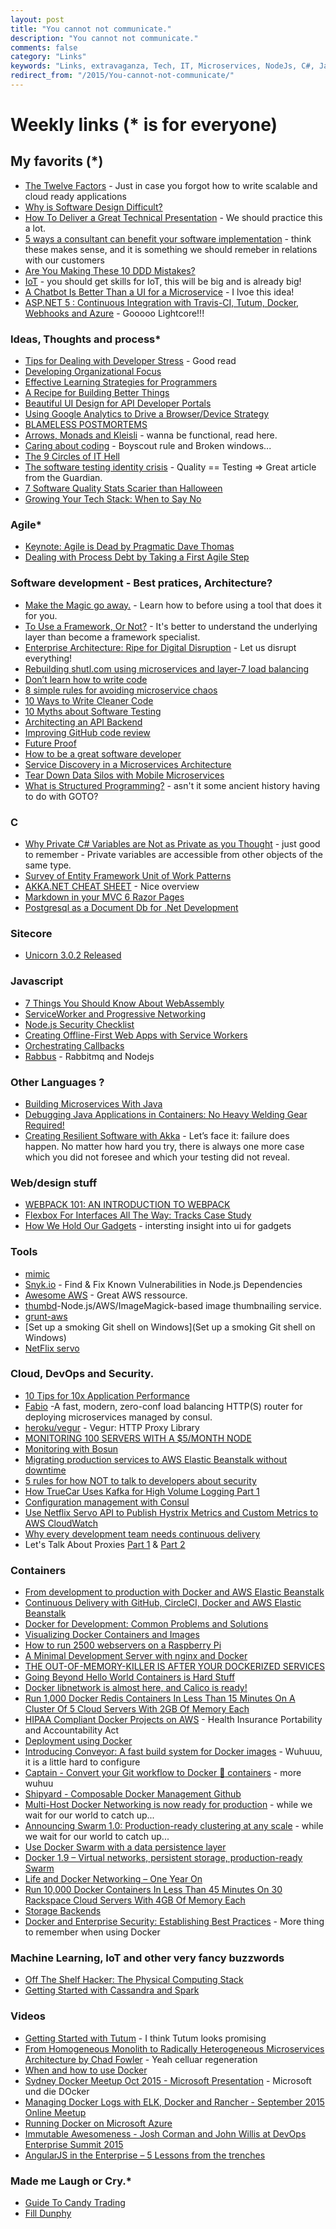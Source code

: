 ```yaml
---
layout: post
title: "You cannot not communicate."
description: "You cannot not communicate."
comments: false
category: "Links"
keywords: "Links, extravaganza, Tech, IT, Microservices, NodeJs, C#, Javascript, Solution architecture"
redirect_from: "/2015/You-cannot-not-communicate/"
---
```

# Weekly links (* is for everyone) #

##   My favorits (*) ##
  * [The Twelve Factors](http://12factor.net/) - Just in case you forgot how to write scalable and cloud ready applications
  * [Why is Software Design Difficult?](http://www.neverletdown.net/2015/10/why-is-software-design-difficult.html)
  * [How To Deliver a Great Technical Presentation](http://motzcod.es/post/132113072227/how-to-deliver-a-great-technical-presentation) - We should practice this a lot.
  * [5 ways a consultant can benefit your software implementation](http://www.cio.com/article/2998262/it-strategy/5-ways-a-consultant-can-benefit-your-software-implementation.html#tk.rss_itstrategy) - think these makes sense, and it is something we should remeber in relations with our customers
  * [Are You Making These 10 DDD Mistakes?](http://danielwhittaker.me/2015/07/05/are-you-making-these-10-ddd-mistakes/)
  * [IoT](http://www.goldmansachs.com/our-thinking/pages/internet-of-things/iot-report.pdf) - you should get skills for IoT, this will be big and is already big!
  * [A Chatbot Is Better Than a UI for a Microservice](http://www.yegor256.com/2015/11/03/chatbot-better-than-ui-for-microservice.html) - I lvoe this idea!
  * [ASP.NET 5 : Continuous Integration with Travis-CI, Tutum, Docker, Webhooks and Azure](http://tattoocoder.azurewebsites.net/asp-net-5-continuous-integration-with-travis-ci-tutum-docker-webhooks-and-azure/?) - Gooooo Lightcore!!!
 
###  Ideas, Thoughts and process* ###
  * [Tips for Dealing with Developer Stress](https://www.airpair.com/javascript/posts/tips-for-dealing-with-developer-stress) - Good read
  * [Developing Organizational Focus](http://asanablog.staging.wpengine.com/2015/10/workstyle-developing-organizational-focus/)
  * [Effective Learning Strategies for Programmers](http://akaptur.com/blog/2015/10/10/effective-learning-strategies-for-programmers/)
  * [A Recipe for Building Better Things](http://www.eventbrite.com/engineering/a-recipe-for-building-better-things/)
  * [Beautiful UI Design for API Developer Portals](http://nordicapis.com/beautiful-ui-design-for-api-developer-portals/)
  * [Using Google Analytics to Drive a Browser/Device Strategy](https://www.thoughtworks.com/insights/blog/using-google-analytics-drive-browser-device-strategy)
  * [BLAMELESS POSTMORTEMS](http://tech.transferwise.com/blameless-postmortems/)
  * [Arrows, Monads and Kleisli](http://virtuslab.com/blog/arrows-monads-and-kleisli-part-i/) - wanna be functional, read here.
  * [Caring about coding](https://blog.8thlight.com/alexandru-codreanu/dario-garcia/lucas-giudice/2015/10/30/caring-coding.html) - Boyscout rule and Broken windows...
  * [The 9 Circles of IT Hell](https://blog.upwardsmotion.com/the-9-circles-of-it-hell/)
  * [The software testing identity crisis](https://www.theguardian.com/info/developer-blog/2015/nov/02/the-software-testing-identity-crisis) - Quality == Testing => Great article from the Guardian.
  * [7 Software Quality Stats Scarier than Halloween](https://dzone.com/articles/7-software-quality-stats-scarier-than-halloween-1)
  * [Growing Your Tech Stack: When to Say No](http://blog.codeship.com/growing-tech-stack-say-no/)

### Agile* ###
  * [Keynote: Agile is Dead by Pragmatic Dave Thomas](https://www.youtube.com/watch?v=a-BOSpxYJ9M&index=2&list=PLEx5khR4g7PKDEtX5URRnc3xah2I0D1_1)
  * [Dealing with Process Debt by Taking a First Agile Step](http://www.benlinders.com/2015/process-debt-agile-step/)

###  Software development - Best pratices, Architecture? ###
  * [Make the Magic go away.](http://blog.8thlight.com/uncle-bob/2015/08/06/let-the-magic-die.html) - Learn how to before using a tool that does it for you.
  * [To Use a Framework, Or Not?](https://dzone.com/articles/to-use-a-framework-or-not) - It's better to understand the underlying layer than become a framework specialist.
  * [Enterprise Architecture: Ripe for Digital Disruption](https://dzone.com/articles/enterprise-architecture-ripe-for-digital-disruptio) - Let us disrupt everything!
  * [Rebuilding shutl.com using microservices and layer-7 load balancing](http://techblog.shutl.com/2015/10/rebuilding-shutl-com-using-microservices-and-layer-7-load-balancing-2)
  * [Don’t learn how to write code](https://medium.com/@karimjdda/don-t-learn-how-to-write-code-247e02ab5a8d#.bgozig15l)
  * [8 simple rules for avoiding microservice chaos](http://www.zdnet.com/article/8-simple-rules-for-avoiding-microservice-chaos)
  * [10 Ways to Write Cleaner Code](http://blog.codeschool.io/2015/09/29/10-ways-to-write-cleaner-code/)
  * [10 Myths about Software Testing](http://hungrygeek.holidayextras.co.uk/testing/2015/10/05/10-myths-about-software-testing/)
  * [Architecting an API Backend](http://nordicapis.com/architecting-an-api-backend/)
  * [Improving GitHub code review](http://eng.rightscale.com/2015/10/21/improving-github-code-review.html)
  * [Future Proof](http://blog.cleancoder.com/uncle-bob/2015/10/30/FutureProof.html)
  * [How to be a great software developer](http://peternixey.com/post/83510597580/how-to-be-a-great-software-developer)  
  * [Service Discovery in a Microservices Architecture](https://dzone.com/articles/service-discovery-in-a-microservices-architecture?)
  * [Tear Down Data Silos with Mobile Microservices](http://developerblog.redhat.com/2015/11/03/tear-down-data-silos-mobile-microservices/)
  * [What is Structured Programming?](https://blog.8thlight.com/uncle-bob/2015/09/23/a-little-structure.html) - asn't it some ancient history having to do with GOTO?

###  **C** ###
  * [Why Private C# Variables are Not as Private as you Thought](http://danielwhittaker.me/2015/10/28/why-private-c-variables-are-not-as-private-as-you-thought/) - just good to remember - Private variables are accessible from other objects of the same type.
  * [Survey of Entity Framework Unit of Work Patterns](https://lostechies.com/derekgreer/2015/11/01/survey-of-entity-framework-unit-of-work-patterns/) 
  * [AKKA.NET CHEAT SHEET](http://dontcodetired.com/live/downloads/akkacheat/AkkaDotNetCheatSheet.pdf) - Nice overview
  * [Markdown in your MVC 6 Razor Pages](http://www.davepaquette.com/archive/2015/11/02/markdown-in-your-mvc-6-razor-pages.aspx)
  * [Postgresql as a Document Db for .Net Development](http://jeremydmiller.com/2015/10/21/postgresql-as-a-document-db-for-net-development/)

###  Sitecore ###
  * [Unicorn 3.0.2 Released](http://kamsar.net/index.php/2015/11/Unicorn-3-0-2-Released/)

###  Javascript ###
  * [7 Things You Should Know About WebAssembly]( https://auth0.com/blog/2015/10/14/7-things-you-should-know-about-web-assembly/)
  * [ServiceWorker and Progressive Networking](https://ponyfoo.com/articles/progressive-networking-serviceworker)
  * [Node.js Security Checklist](https://blog.risingstack.com/node-js-security-checklist/)
  * [Creating Offline-First Web Apps with Service Workers](https://auth0.com/blog/2015/10/30/creating-offline-first-web-apps-with-service-workers/)
  * [Orchestrating Callbacks](http://blog.yld.io/2015/10/30/orchestrating-callbacks/)
  * [Rabbus](https://github.com/derickbailey/rabbus) - Rabbitmq and Nodejs


###  Other Languages ? ###
  * [Building Microservices With Java](https://dzone.com/articles/building-microservices-with-java)
  * [Debugging Java Applications in Containers: No Heavy Welding Gear Required!](https://www.opencredo.com/2015/11/03/debugging-java-applications-running-in-docker)
  * [Creating Resilient Software with Akka](http://www.infoq.com/articles/resilient-software-with-akka) - Let’s face it: failure does happen. No matter how hard you try, there is always one more case which you did not foresee and which your testing did not reveal.

###  Web/design stuff ###
 * [WEBPACK 101: AN INTRODUCTION TO WEBPACK](http://code.hootsuite.com/webpack-101/)
 * [Flexbox For Interfaces All The Way: Tracks Case Study](http://www.smashingmagazine.com/2015/11/flexbox-interfaces-tracks-case-study/)
 * [How We Hold Our Gadgets](http://alistapart.com/article/how-we-hold-our-gadgets) - intersting insight into ui for gadgets
 
###  Tools ###
  * [mimic](https://github.com/reinderien/mimic)
  * [Snyk.io](https://snyk.io/) - Find & Fix Known Vulnerabilities in Node.js Dependencies
  * [Awesome AWS](https://github.com/donnemartin/awesome-aws?) - Great AWS ressource. 
  * [thumbd](https://github.com/bcoe/thumbd)-Node.js/AWS/ImageMagick-based image thumbnailing service.
  * [grunt-aws](https://github.com/jpillora/grunt-aws)
  * [Set up a smoking Git shell on Windows](Set up a smoking Git shell on Windows)
  * [NetFlix servo](https://github.com/Netflix/servo/wiki)

 
###  Cloud, DevOps and Security.  ###
  * [10 Tips for 10x Application Performance](https://www.nginx.com/blog/10-tips-for-10x-application-performance/)
  * [Fabio](https://github.com/eBay/fabio) -A fast, modern, zero-conf load balancing HTTP(S) router for deploying microservices managed by consul.
  * [heroku/vegur](https://github.com/heroku/vegur) - Vegur: HTTP Proxy Library
  * [MONITORING 100 SERVERS WITH A $5/MONTH NODE](https://www.opsdash.com/blog/monitoring-servers.html)
  * [Monitoring with Bosun](http://blog.codeship.com/monitoring-with-bosun/)
  * [Migrating production services to AWS Elastic Beanstalk without downtime](https://mixmax.com/blog/migrating-production-services-to-aws-elastic-beanstalk-without-downtime)
  * [5 rules for how NOT to talk to developers about security](https://blog.srcclr.com/5-rules-for-how-not-to-talk-to-developers/)
  * [How TrueCar Uses Kafka for High Volume Logging Part 1](http://www.drivenbycode.com/how-truecar-uses-kafka-for-high-volume-logging-part-1/)
  * [Configuration management with Consul](https://labs.magnet.me/nerds/2015/10/26/consultant-configuration-management-with-consul.html)
  * [Use Netflix Servo API to Publish Hystrix Metrics and Custom Metrics to AWS CloudWatch](https://dzone.com/articles/use-netflix-servo-api-to-publish-chassis-resilienc)
  * [Why every development team needs continuous delivery](http://blogs.atlassian.com/2015/10/why-continuous-delivery-for-every-development-team/)
  * Let's Talk About Proxies [Part 1](https://engineering.opendns.com/2015/09/18/lets-talk-about-proxies/) & [Part 2](https://engineering.opendns.com/2015/11/03/lets-talk-about-proxies-pt-2-nginx-as-a-forward-http-proxy/)
 

### Containers ###
  * [From development to production with Docker and AWS Elastic Beanstalk](http://engineering.facile.it/from-development-to-production-with-docker-and-amazon-ecs/)
  * [Continuous Delivery with GitHub, CircleCI, Docker and AWS Elastic Beanstalk](http://carlosbecker.com/posts/cd-github-circleci-docker-beanstalk/)
  * [Docker for Development: Common Problems and Solutions](https://medium.com/@rdsubhas/docker-for-development-common-problems-and-solutions-95b25cae41eb#.eak2mpwu7)
  * [Visualizing Docker Containers and Images](http://merrigrove.blogspot.co.uk/2015/10/visualizing-docker-containers-and-images.html?)
  * [How to run 2500 webservers on a Raspberry Pi](http://blog.loof.fr/2015/10/how-to-run-2500-webservers-on-raspberry.html)
  * [A Minimal Development Server with nginx and Docker](http://paislee.io/a-minimal-development-server-with-nginx-and-docker/)
  * [THE OUT-OF-MEMORY-KILLER IS AFTER YOUR DOCKERIZED SERVICES](https://www.fedux.org/articles/2015/10/27/care-about-oomscoreadjust-in-your-systemd-enabled-docker-images.html)
  * [Going Beyond Hello World Containers is Hard Stuff](https://deis.com/blog/2015/beyond-hello-world-containers-hard-stuff)
  * [Docker libnetwork is almost here, and Calico is ready!](http://www.projectcalico.org/docker-libnetwork-is-almost-here-and-calico-is-ready/)
  * [Run 1,000 Docker Redis Containers In Less Than 15 Minutes On A Cluster Of 5 Cloud Servers With 2GB Of Memory Each](http://dchq.co/2/post/2015/10/run-1000-docker-redis-containers-in-less-than-15-minutes-on-a-cluster-of-5-cloud-servers-with-2gb-of-memory-each.html)
  * [HIPAA Compliant Docker Projects on AWS](https://idolstarastronomer.com/hipaa-docker.html) - Health Insurance Portability and Accountability Act
  * [Deployment using Docker](http://tech.wonga.com/2015/10/06/deployment-using-docker.html)
  * [Introducing Conveyor: A fast build system for Docker images](http://engineering.remind.com/introducing-conveyor/) - Wuhuuu, it is a little hard to configure
  * [Captain - Convert your Git workflow to Docker :whale: containers]() - more wuhuu
  * [Shipyard - Composable Docker Management ](http://shipyard-project.com) [Github](https://github.com/shipyard/shipyard)
  * [Multi-Host Docker Networking is now ready for production](https://blog.docker.com/2015/11/docker-multi-host-networking-ga/) - while we wait for our world to catch up...
  * [Announcing Swarm 1.0: Production-ready clustering at any scale](https://blog.docker.com/2015/11/swarm-1-0/) - while we wait for our world to catch up...
  * [Use Docker Swarm with a data persistence layer](http://blog.emccode.com/2015/11/03/use-docker-swarm-with-a-data-persistence-layer/)
  * [Docker 1.9 – Virtual networks, persistent storage, production-ready Swarm](http://blog.arungupta.me/docker-1-9-virtual-networks-persistent-storage-swarm/?)
  * [Life and Docker Networking – One Year On](http://blog.weave.works/2015/11/03/docker-networking-1-9-weave-plugin/)
  * [Run 10,000 Docker Containers In Less Than 45 Minutes On 30 Rackspace Cloud Servers With 4GB Of Memory Each](http://dchq.co/2/post/2015/11/run-10000-docker-containers-in-less-than-45-minutes-on-30-rackspace-cloud-servers-with-4gb-of-memory-each.html)
  * [Storage Backends](http://nkhare.github.io/data_and_network_containers/storage_backends/)
  * [Docker and Enterprise Security: Establishing Best Practices](https://blog.cloudpassage.com/2015/10/21/docker-best-practices/) - More thing to remember when using Docker

### Machine Learning, IoT and other very fancy buzzwords ###
  * [Off The Shelf Hacker: The Physical Computing Stack](http://thenewstack.io/off-shelf-hacker-physical-computing-stack/) 
  * [Getting Started with Cassandra and Spark](https://www.codementor.io/data-science/tutorial/installing-cassandra-spark-linux-debian-ubuntu-14)



###  Videos ###
  * [Getting Started with Tutum](https://www.youtube.com/watch?v=fnV92aHLmyE) - I think Tutum looks promising
  * [From Homogeneous Monolith to Radically Heterogeneous Microservices Architecture by Chad Fowler](https://www.youtube.com/watch?v=sAsRtZEGMMQ) - Yeah celluar regeneration
  * [When and how to use Docker](https://www.youtube.com/watch?v=OgiyiuqqOuk)
  * [Sydney Docker Meetup Oct 2015 - Microsoft Presentation](https://www.youtube.com/watch?v=2ARzbQSWoIM) - Microsoft und die DOcker
  * [Managing Docker Logs with ELK, Docker and Rancher - September 2015 Online Meetup](https://www.youtube.com/watch?v=OD7SKa87Dsg)
  * [Running Docker on Microsoft Azure](https://www.youtube.com/watch?v=91cIyipiKAk)
  * [Immutable Awesomeness - Josh Corman and John Willis at DevOps Enterprise Summit 2015](https://www.youtube.com/watch?v=-S8-lrm3iV4)
  * [AngularJS in the Enterprise – 5 Lessons from the trenches](http://tv.ssw.com/6489/angularjs-in-the-enterprise-5-lessons-from-the-trenches-duncan-hunter)

###  Made me Laugh or Cry.* ###
  * [Guide To Candy Trading](https://www.youtube.com/watch?v=xLNplefdGKo)
  * [Fill Dunphy](http://filldunphy.com/)

